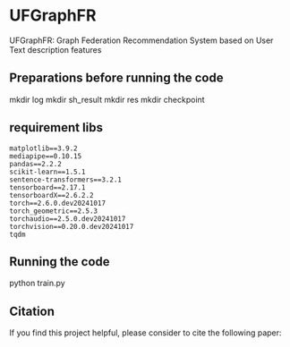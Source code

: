 # UFGraphFR
UFGraphFR: Graph Federation Recommendation System based on User Text description features


## Preparations before running the code
mkdir log
mkdir sh_result
mkdir res
mkdir checkpoint

## requirement libs
```
matplotlib==3.9.2
mediapipe==0.10.15
pandas==2.2.2
scikit-learn==1.5.1
sentence-transformers==3.2.1
tensorboard==2.17.1
tensorboardX==2.6.2.2
torch==2.6.0.dev20241017
torch_geometric==2.5.3
torchaudio==2.5.0.dev20241017
torchvision==0.20.0.dev20241017
tqdm 
```

## Running the code
python train.py

## Citation
If you find this project helpful, please consider to cite the following paper:

```

```
